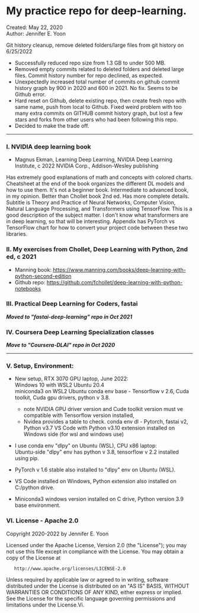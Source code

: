# My practice repo for deep-learning.  

Created: May 22, 2020  
Author: Jennifer E. Yoon  

Git history cleanup, remove deleted folders/large files from git history on 6/25/2022
 * Successfully reduced repo size from 1.3 GB to under 500 MB.   
 * Removed empty commits related to deleted folders and deleted large files. Commit history number for repo declined, as expected.    
 * Unexpectedly increased total number of commits on github commit history graph by 900 in 2020 and 600 in 2021.  No fix.  Seems to be Github error.  
 * Hard reset on Github, delete existing repo, then create fresh repo with same name, push from local to Github.  Fixed weird problem with too many extra commits on GITHUB commit history graph, but lost a few stars and forks from other users who had been following this repo.  
 * Decided to make the trade off.   
 
---  

### I. NVIDIA deep learning book  

  * Magnus Ekman, Learning Deep Learning, NVIDIA Deep Learning Institute, c 2022 NVIDIA Corp., Addison-Wesley publishing

Has extremely good explanations of math and concepts with colored charts. Cheatsheet at the end of the book organizes the different DL models and how to use them. It's not a beginner book. Intermediate to advanced book, in my opinion.  Better than Chollet book 2nd ed.  Has more complete details.  Subtitle is Theory and Practice of Neural Networks, Computer Vision, Natural Language Processing, and Transformers using TensorFlow.  This is a good description of the subject matter.  I don't know what transformers are in deep learning, so that will be interesting.  Appendix has PyTorch vs TensorFlow chart for how to convert your project code between these two libraries.   


### II. My exercises from Chollet, Deep Learning with Python, 2nd ed, c 2021       

 * Manning book:  https://www.manning.com/books/deep-learning-with-python-second-edition  
 * Github repo:  https://github.com/fchollet/deep-learning-with-python-notebooks  

### III. Practical Deep Learning for Coders, fastai 

***Moved to "fastai-deep-learning" repo in Oct 2021***  

### IV.  Coursera Deep Learning Specialization classes  

***Move to "Coursera-DLAI" repo in Oct 2020***  

---  

###  V. Setup, Environment:  

  * New setup, RTX 3070 GPU laptop, June 2022:  
    Windows 10 with WSL2 Ubuntu 20.4  
    miniconda3 on WSL2 Ubuntu
    conda env base - Tensorflow v 2.6, Cuda toolkit, Cuda gpu drivers, python v 3.8.  
       - note NVIDIA GPU driver version and Cude toolkit version must ve compatible with Tensorflow version installed,  
       - Nvidea provides a table to check.
    conda env dl - Pytorch, fastai v2, Python v3.7
    VS Code with Python v3.10 extension installed on Windows side (for wsl and windows use)    

  * I use conda env "dlpy" on Ubuntu (WSL), CPU x86 laptop:  
    Ubuntu-side "dlpy" env has python v 3.8, tensorflow v 2.2 installed using pip.  
  * PyTorch v 1.6 stable also installed to "dlpy" env on Ubuntu (WSL).  

  * VS Code installed on Windows, Python extension also installed on C:/python drive.  
  * Miniconda3 windows version installed on C drive, Python version 3.9 base environment.  

###  VI. License - Apache 2.0  

   Copyright 2020-2022 by Jennifer E. Yoon

   Licensed under the Apache License, Version 2.0 (the "License");
   you may not use this file except in compliance with the License.
   You may obtain a copy of the License at

       http://www.apache.org/licenses/LICENSE-2.0

   Unless required by applicable law or agreed to in writing, software
   distributed under the License is distributed on an "AS IS" BASIS,
   WITHOUT WARRANTIES OR CONDITIONS OF ANY KIND, either express or implied.
   See the License for the specific language governing permissions and
   limitations under the License.Vi. 

